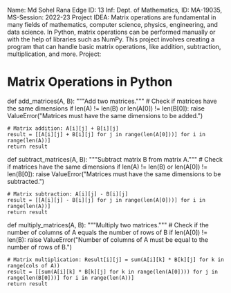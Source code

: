 Name: Md Sohel Rana
Edge ID: 13
Inf: Dept. of Mathematics, ID: MA-19035, MS-Session: 2022-23
Project IDEA: Matrix operations are fundamental in many fields of mathematics, computer science, physics, engineering, and data science. In Python, matrix operations can be performed manually or with the help of libraries such as NumPy. This project involves creating a program that can handle basic matrix operations, like addition, subtraction, multiplication, and more.
Project: 
# Matrix Operations in Python

def add_matrices(A, B):
    """Add two matrices."""
    # Check if matrices have the same dimensions
    if len(A) != len(B) or len(A[0]) != len(B[0]):
        raise ValueError("Matrices must have the same dimensions to be added.")

    # Matrix addition: A[i][j] + B[i][j]
    result = [[A[i][j] + B[i][j] for j in range(len(A[0]))] for i in range(len(A))]
    return result


def subtract_matrices(A, B):
    """Subtract matrix B from matrix A."""
    # Check if matrices have the same dimensions
    if len(A) != len(B) or len(A[0]) != len(B[0]):
        raise ValueError("Matrices must have the same dimensions to be subtracted.")

    # Matrix subtraction: A[i][j] - B[i][j]
    result = [[A[i][j] - B[i][j] for j in range(len(A[0]))] for i in range(len(A))]
    return result


def multiply_matrices(A, B):
    """Multiply two matrices."""
    # Check if the number of columns of A equals the number of rows of B
    if len(A[0]) != len(B):
        raise ValueError("Number of columns of A must be equal to the number of rows of B.")

    # Matrix multiplication: Result[i][j] = sum(A[i][k] * B[k][j] for k in range(cols of A))
    result = [[sum(A[i][k] * B[k][j] for k in range(len(A[0]))) for j in range(len(B[0]))] for i in range(len(A))]
    return result
